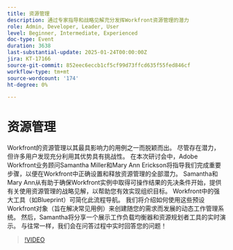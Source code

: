 ```yaml
---
title: 资源管理
description: 通过专家指导和战略见解充分发挥Workfront资源管理的潜力
role: Admin, Developer, Leader, User
level: Beginner, Intermediate, Experienced
doc-type: Event
duration: 3638
last-substantial-update: 2025-01-24T00:00:00Z
jira: KT-17166
source-git-commit: 852eec6eccb1cf5cf99d73ffcd635f55fed846cf
workflow-type: tm+mt
source-wordcount: '174'
ht-degree: 0%

---
```



# 资源管理

Workfront的资源管理以其最具影响力的用例之一而脱颖而出。 尽管存在潜力，但许多用户发现充分利用其优势具有挑战性。 在本次研讨会中，Adobe Workfront业务顾问Samantha Miller和Mary Ann Erickson将指导我们完成重要步骤，以便在Workfront中正确设置和释放资源管理的全部潜力。 Samantha和Mary Ann从有助于确保Workfront实例中取得可操作结果的先决条件开始，提供有关使用资源管理的战略见解，以帮助您有效实现组织目标。 Workfront中的强大工具（如Blueprint）可简化此流程导航。 我们将介绍如何使用这些预设Workfront对象（旨在解决常见用例）来创建随您的需求而发展的动态工作管理系统。 然后，Samantha将分享一个展示工作负载均衡器和资源规划者工具的实时演示。 与往常一样，我们会在问答过程中实时回答您的问题！

>[!VIDEO](https://video.tv.adobe.com/v/3443022/?learn=on&enablevpops)

